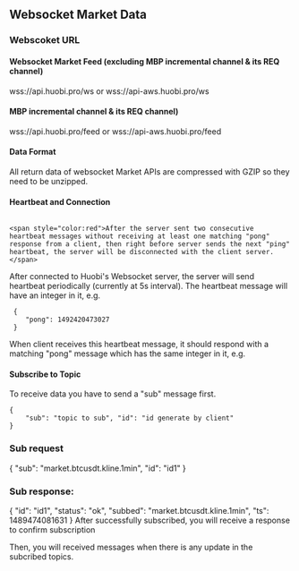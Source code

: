 ## Websocket Market Data

### Webscoket URL

#### Websocket Market Feed (excluding MBP incremental channel & its REQ channel)

wss://api.huobi.pro/ws or wss://api-aws.huobi.pro/ws

#### MBP incremental channel & its REQ channel)

wss://api.huobi.pro/feed or wss://api-aws.huobi.pro/feed

#### Data Format

All return data of websocket Market APIs are compressed with GZIP so they need to be unzipped.

#### Heartbeat and Connection

```

<span style="color:red">After the server sent two consecutive heartbeat messages without receiving at least one matching "pong" response from a client, then right before server sends the next "ping" heartbeat, the server will be disconnected with the client server.</span>
```


After connected to Huobi's Websocket server, the server will send heartbeat periodically (currently at 5s interval). The heartbeat message will have an integer in it, e.g.

```
 {
    "pong": 1492420473027
 } 
```

When client receives this heartbeat message, it should respond with a matching "pong" message which has the same integer in it, e.g.

#### Subscribe to Topic

To receive data you have to send a "sub" message first.

```
{ 
    "sub": "topic to sub", "id": "id generate by client" 
}
```

### Sub request

{
  "sub": "market.btcusdt.kline.1min",
  "id": "id1"
}

### Sub response:

{
  "id": "id1",
  "status": "ok",
  "subbed": "market.btcusdt.kline.1min",
  "ts": 1489474081631
}
After successfully subscribed, you will receive a response to confirm subscription

Then, you will received messages when there is any update in the subcribed topics.